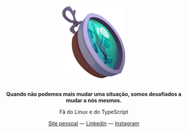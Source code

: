 <div align="center">
	<br>
	<br>
	<img width="170" src="https://raw.githubusercontent.com/rafikmoreira/rafikmoreira/65ec8d2918f1c9ecef68bdc8f2df8f9d6e2225a3/what_are_you_doing_here.png">
	<br>
	<br>
	<p><strong>Quando não podemos mais mudar uma situação, somos desafiados a mudar a nós mesmos.</strong></p>
	<p>Fã do Linux e do TypeScript </p>
	<div id="suggestions">
	<a href="https://rafikmoreira.dev.br">Site pessoal</a> —
	<a href="https://www.linkedin.com/in/rafikmoreira">Linkedin</a> —
	<a href="https://instagram.com/rafikmoreira">Instagram</a>
	</div>
</div>

